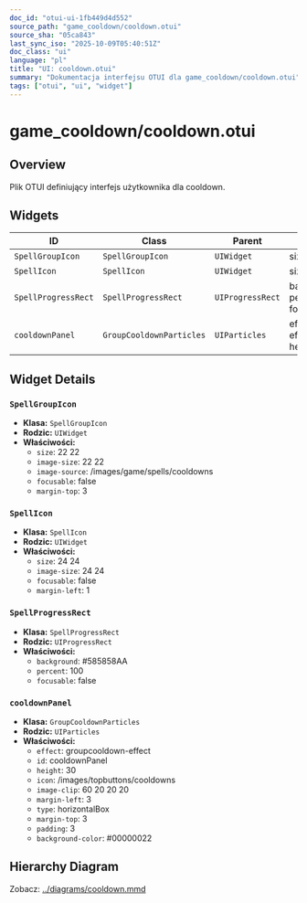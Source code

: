 ```yaml
---
doc_id: "otui-ui-1fb449d4d552"
source_path: "game_cooldown/cooldown.otui"
source_sha: "05ca843"
last_sync_iso: "2025-10-09T05:40:51Z"
doc_class: "ui"
language: "pl"
title: "UI: cooldown.otui"
summary: "Dokumentacja interfejsu OTUI dla game_cooldown/cooldown.otui"
tags: ["otui", "ui", "widget"]
---
```


# game_cooldown/cooldown.otui

## Overview

Plik OTUI definiujący interfejs użytkownika dla cooldown.

## Widgets

| ID | Class | Parent | Key Properties |
|----|-------|--------|----------------|
| `SpellGroupIcon` | `SpellGroupIcon` | `UIWidget` | size=22 22 |
| `SpellIcon` | `SpellIcon` | `UIWidget` | size=24 24 |
| `SpellProgressRect` | `SpellProgressRect` | `UIProgressRect` | background=#585858AA, percent=100, focusable=false |
| `cooldownPanel` | `GroupCooldownParticles` | `UIParticles` | effect=groupcooldown-effect, id=cooldownPanel, height=30 |

## Widget Details

### `SpellGroupIcon`

- **Klasa:** `SpellGroupIcon`
- **Rodzic:** `UIWidget`
- **Właściwości:**
  - `size`: 22 22
  - `image-size`: 22 22
  - `image-source`: /images/game/spells/cooldowns
  - `focusable`: false
  - `margin-top`: 3

### `SpellIcon`

- **Klasa:** `SpellIcon`
- **Rodzic:** `UIWidget`
- **Właściwości:**
  - `size`: 24 24
  - `image-size`: 24 24
  - `focusable`: false
  - `margin-left`: 1

### `SpellProgressRect`

- **Klasa:** `SpellProgressRect`
- **Rodzic:** `UIProgressRect`
- **Właściwości:**
  - `background`: #585858AA
  - `percent`: 100
  - `focusable`: false

### `cooldownPanel`

- **Klasa:** `GroupCooldownParticles`
- **Rodzic:** `UIParticles`
- **Właściwości:**
  - `effect`: groupcooldown-effect
  - `id`: cooldownPanel
  - `height`: 30
  - `icon`: /images/topbuttons/cooldowns
  - `image-clip`: 60 20 20 20
  - `margin-left`: 3
  - `type`: horizontalBox
  - `margin-top`: 3
  - `padding`: 3
  - `background-color`: #00000022

## Hierarchy Diagram

Zobacz: [../diagrams/cooldown.mmd](../diagrams/cooldown.mmd)
